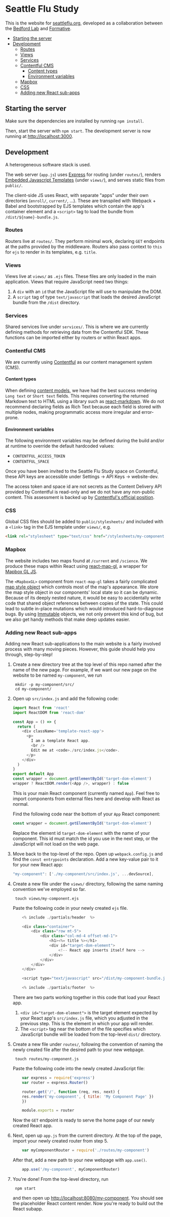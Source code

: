 # Seattle Flu Study

This is the website for [seattleflu.org](https://seattleflu.org), developed as a collaboration between the [Bedford Lab](https://bedford.io) and [Formative](https://formativeco.com).

- [Starting the server](#starting-the-server)
- [Development](#development)
  - [Routes](#routes)
  - [Views](#views)
  - [Services](#services)
  - [Contentful CMS](#contentful-cms)
    - [Content types](#content-types)
    - [Environment variables](#environment-variables)
  - [Mapbox](#mapbox)
  - [CSS](#css)
  - [Adding new React sub-apps](#adding-new-react-sub-apps)
##


## Starting the server

Make sure the dependencies are installed by running `npm install`.

Then, start the server with `npm start`.
The development server is now running at <http://localhost:3000>.


## Development

A heterogeneous software stack is used.

The web server (`app.js`) uses [Express](https://expressjs.com) for routing (under `routes/`), renders [Embedded Javascript Templates](https://ejs.co) (under `views/`), and serves static files from `public/`.

The client-side JS uses React, with separate "apps" under their own directories (`enroll/`, `current/`, …).
These are transpiled with Webpack + Babel and bootstrapped by EJS templates which contain the app's container element and a `<script>` tag to load the bundle from `/dist/${name}-bundle.js`.


### Routes

Routers live at `routes/`.
They perform minimal work, declaring `GET` endpoints at the paths provided by the middleware.
Routers also pass context to `this` for `ejs` to render in its templates, e.g. `title`.


### Views

Views live at `views/` as `.ejs` files.
These files are only loaded in the main application.
Views that require JavaScript need two things:
1. A `div` with an `id` that the JavaScript file will use to manipulate the DOM.
2. A `script` tag of type `text/javascript` that loads the desired JavaScript bundle from the `/dist` directory.


### Services

Shared services live under `services/`.
This is where we are currently defining methods for retrieving data from the Contentful SDK.
These functions can be imported either by routers or within React apps.


### Contentful CMS

We are currently using [Contentful](https://contentful.com) as our content management system (CMS).


#### Content types

When defining [content models](https://www.contentful.com/developers/docs/concepts/data-model/), we have had the best success rendering `Long text` or `Short text` fields.
This requires converting the returned Markdown text to HTML using a library such as [react-markdown](https://github.com/rexxars/react-markdown).
We do not recommend declaring fields as Rich Text because each field is stored with multiple nodes, making programmatic access more irregular and error-prone.


#### Environment variables

The following environment variables may be defined during the build and/or at runtime to override the default hardcoded values:
* `CONTENTFUL_ACCESS_TOKEN`
* `CONTENTFUL_SPACE`

Once you have been invited to the Seattle Flu Study space on Contentful, these API keys are accessible under Settings → API Keys → website-dev.

The access token and space id are not secrets as the Content Delivery API provided by Contentful is read-only and we do not have any non-public content.
This assessment is backed up by [Contentful's official position](https://www.contentfulcommunity.com/t/should-i-keep-access-tokens-secret/457/3).


### CSS

Global CSS files should be added to `public/stylesheets/` and included with a `<link>` tag in the EJS template under `views/`, e.g.

```html
<link rel="stylesheet" type="text/css" href="/stylesheets/my-component.css">
```


### Mapbox

The website includes two maps found at `/current` and `/science`.
We produce these maps within React using [react-map-gl](https://uber.github.io/react-map-gl/), a wrapper for [Mapbox GL JS](https://docs.mapbox.com/mapbox-gl-js/api/).

The `<MapboxGL>` component from `react-map-gl` takes a fairly complicated [map style object](https://docs.mapbox.com/mapbox-gl-js/style-spec/) which controls most of the map's appearance.
We store the map style object in our components' local state so it can be dynamic.
Because of its deeply nested nature, it would be easy to accidentally write code that shared object references between copies of the state.
This could lead to subtle in-place mutations which would introduced hard-to-diagnose bugs.
By using [Immutable](https://immutable-js.github.io/immutable-js/docs/#/) objects, we not only prevent this kind of bug, but we also get handy methods that make deep updates easier.


### Adding new React sub-apps

Adding new React sub-applications to the main website is a fairly involved process with many moving pieces. However, this guide should help you through, step-by-step!
1. Create a new directory tree at the top level of this repo named after the name of the new page.
   For example, if we want our new page on the website to be named `my-component`, we run

        mkdir -p my-component/src/
        cd my-component/

2. Open up `src/index.js` and add the following code:

    ```js
    import React from 'react'
    import ReactDOM from 'react-dom'
 
    const App = () => {
      return (
        <div className='template-react-app'>
          <p>
            I am a template React app.
            <br />
            Edit me at <code>./src/index.js</code>.
          </p>
        </div>
      )
    }
    export default App
    const wrapper = document.getElementById('target-dom-element')
    wrapper ? ReactDOM.render(<App />, wrapper) : false
    ```

   This is your main React component (currently named `App`).
   Feel free to import components from external files here and develop with React as normal.

   Find the following code near the bottom of your `App` React component:

    ```js
    const wrapper = document.getElementById('target-dom-element')
    ```

   Replace the element id `target-dom-element` with the name of your component.
   This id must match the id you use in the next step, or the JavaScript will not load on the web page.

3. Move back to the top-level of the repo.
   Open up `webpack.config.js` and find the `const entrypoints` declaration.
   Add a new key-value pair to it for your new React app:

    ```js
    "my-component": ['./my-component/src/index.js', ...devSource],
    ```

4. Create a new file under the `views/` directory, following the same naming convention we've employed so far.

        touch views/my-component.ejs

    Paste the following code in your newly created `ejs` file.

    ```js
        <% include ./partials/header  %>

        <div class="container">
            <div class="row mt-5">
                <div class="col-md-4 offset-md-1">
                    <h1><%= title %></h1>
                    <div id="target-dom-element">
                        <!-- React app inserts itself here -->
                    </div>
                </div>
            </div>
        </div>

        <script type="text/javascript" src="/dist/my-component-bundle.js"></script>

        <% include ./partials/footer  %>
    ```

    There are two parts working together in this code that load your React app.
    1. `<div id="target-dom-element">` is the target element expected by your React app's `src/index.js` file, which you adjusted in the previous step. This is the element in which your app will render.
    2. The `<script>` tag near the bottom of the file specifies which JavaScript bundle will be loaded from the top-level `dist/` directory.

5. Create a new file under `routes/`, following the convention of naming the newly created file after the desired path to your new webpage.

        touch routes/my-component.js

    Paste the following code into the newly created JavaScript file:

    ```js
        var express = require('express')
        var router = express.Router()

        router.get('/', function (req, res, next) {
        res.render('my-component', { title: 'My Component Page' })
        })

        module.exports = router
    ```

    Now the `GET` endpoint is ready to serve the home page of our newly created React app.

6. Next, open up `app.js` from the current directory.
   At the top of the page, import your newly created router from step 5.

    ```js
        var myComponentRouter = require('./routes/my-component')
    ```

   After that, add a new path to your new webpage with `app.use()`.

    ```js
        app.use('/my-component', myComponentRouter)
    ```

7. You're done! From the top-level directory, run

        npm start

   and then open up <http://localhost:8080/my-component>.
   You should see the placeholder React content render.
   Now you're ready to build out the React subapp.
